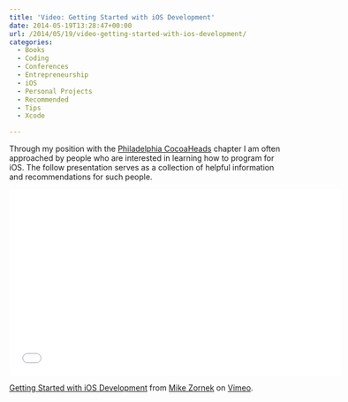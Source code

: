 ```yaml
---
title: 'Video: Getting Started with iOS Development'
date: 2014-05-19T13:28:47+00:00
url: /2014/05/19/video-getting-started-with-ios-development/
categories:
  - Books
  - Coding
  - Conferences
  - Entrepreneurship
  - iOS
  - Personal Projects
  - Recommended
  - Tips
  - Xcode

---
```

Through my position with the [Philadelphia CocoaHeads][1] chapter I am often approached by people who are interested in learning how to program for iOS. The follow presentation serves as a collection of helpful information and recommendations for such people.

<iframe src="//player.vimeo.com/video/95691796" width="600" height="337" frameborder="0" webkitallowfullscreen mozallowfullscreen allowfullscreen></iframe>

[Getting Started with iOS Development][2] from [Mike Zornek][3] on [Vimeo][4].

 [1]: http://phillycocoa.org/
 [2]: http://vimeo.com/95691796
 [3]: http://vimeo.com/mrzorrn
 [4]: https://vimeo.com